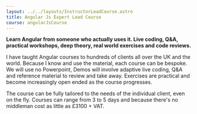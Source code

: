 ```yaml
---
layout: ../../layouts/InstructorLeadCourse.astro
title: Angular Js Expert Lead Course
course: angularJsCourse
---
```


**Learn Angular from someone who actually uses it. Live coding, Q&A, practical workshops, deep theory, real world exercises and code reviews.**

I have taught Angular courses to hundreds of clients all over the UK and the world. Because I know and use the material, each course can be bespoke. We will use no Powerpoint, Demos will involve adaptive live coding, Q&A and reference material to review and take away. Exercises are practical and become increasingly open ended as the course progresses.

The course can be fully tailored to the needs of the individual client, even on the fly. Courses can range from 3 to 5 days and because there's no middleman cost as little as £3100 + VAT.
